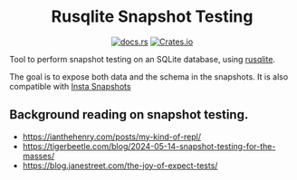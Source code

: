 <!-- insert
---
title: "Rusqlite Snapshot Testing"
date: 2025-03-29T17:32:05
description: "Snapshot testing tool for rusqlite"
tags:
- Rust
- SQLite
- Library
---
end_insert -->

<!-- remove -->
<div align="center">

# Rusqlite Snapshot Testing
<!-- end_remove -->

<!-- insert
{{< github_badge >}}

{{< rawhtml >}}
<div class="badges">
{{< /rawhtml >}}
end_insert -->

[![docs.rs](https://img.shields.io/docsrs/rusqlite-snapshot-testing)][docs]
[![Crates.io](https://img.shields.io/crates/v/rusqlite-snapshot-testing)][cio]
<!-- insert
{{< rawhtml >}}
end_insert -->
</div>
<!-- insert
{{< /rawhtml >}}
end_insert -->

<!-- rustdoc start -->

Tool to perform snapshot testing on an SQLite database, using [rusqlite][].

The goal is to expose both data and the schema in the snapshots. It is also compatible with [Insta Snapshots][insta]

## Background reading on snapshot testing.

- https://ianthehenry.com/posts/my-kind-of-repl/
- https://tigerbeetle.com/blog/2024-05-14-snapshot-testing-for-the-masses/
- https://blog.janestreet.com/the-joy-of-expect-tests/

[cio]: https://crates.io/crates/rusqlite-snapshot-testing
[docs]: https://docs.rs/rusqlite-snapshot-testing
[insta]: https://insta.rs
[rusqlite]: https://crates.io/crates/rusqlite
